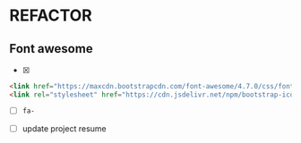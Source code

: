 # REFACTOR

<link href="https://cdn.jsdelivr.net/npm/bootstrap@5.0.1/dist/css/bootstrap.min.css" rel="stylesheet" integrity="sha384-+0n0xVW2eSR5OomGNYDnhzAbDsOXxcvSN1TPprVMTNDbiYZCxYbOOl7+AMvyTG2x" crossorigin="anonymous">



## Font awesome

- [X] 
```html
<link href="https://maxcdn.bootstrapcdn.com/font-awesome/4.7.0/css/font-awesome.min.css" rel="stylesheet" integrity="sha384-wvfXpqpZZVQGK6TAh5PVlGOfQNHSoD2xbE+QkPxCAFlNEevoEH3Sl0sibVcOQVnN" crossorigin="anonymous">
<link rel="stylesheet" href="https://cdn.jsdelivr.net/npm/bootstrap-icons@1.5.0/font/bootstrap-icons.css" integrity="sha256-PDJQdTN7dolQWDASIoBVrjkuOEaI137FI15sqI3Oxu8=" crossorigin="anonymous">
```

- [ ] `fa-`


- [ ] update project resume